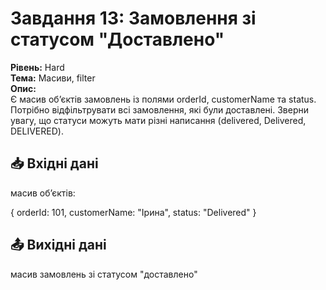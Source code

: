 # Завдання 13: Замовлення зі статусом "Доставлено"

**Рівень:** Hard  
**Тема:** Масиви, filter  
**Опис:**  
Є масив об’єктів замовлень із полями orderId, customerName та status.
Потрібно відфільтрувати всі замовлення, які були доставлені.
Зверни увагу, що статуси можуть мати різні написання (delivered, Delivered, DELIVERED).

## 📥 Вхідні дані

масив об’єктів:

{ orderId: 101, customerName: "Ірина", status: "Delivered" }

## 📤 Вихідні дані

масив замовлень зі статусом "доставлено"
